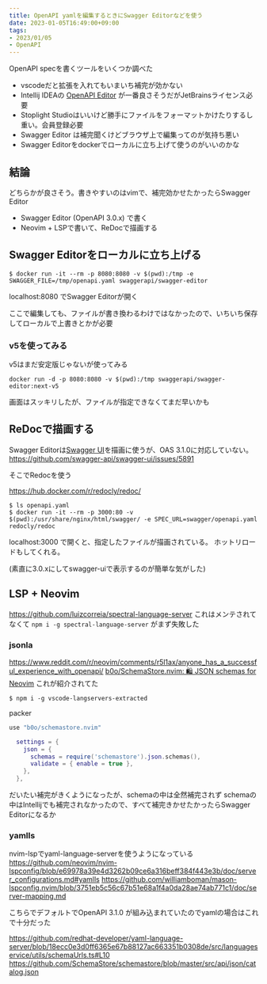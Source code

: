 ```yaml
---
title: OpenAPI yamlを編集するときにSwagger Editorなどを使う
date: 2023-01-05T16:49:00+09:00
tags:
- 2023/01/05
- OpenAPI
---
```


OpenAPI specを書くツールをいくつか調べた

* vscodeだと拡張を入れてもいまいち補完が効かない
* Intellij IDEAの [OpenAPI Editor](https://plugins.jetbrains.com/plugin/12887-openapi-editor) が一番良さそうだがJetBrainsライセンス必要
* Stoplight Studioはいいけど勝手にファイルをフォーマットかけたりするし重い。会員登録必要
* Swagger Editor は補完聞くけどブラウザ上で編集ってのが気持ち悪い
* Swagger Editorをdockerでローカルに立ち上げて使うのがいいのかな

## 結論

どちらかが良さそう。書きやすいのはvimで、補完効かせたかったらSwagger Editor

* Swagger Editor (OpenAPI 3.0.x) で書く
* Neovim + LSPで書いて、ReDocで描画する

## Swagger Editorをローカルに立ち上げる

````shell
$ docker run -it --rm -p 8080:8080 -v $(pwd):/tmp -e SWAGGER_FILE=/tmp/openapi.yaml swaggerapi/swagger-editor
````

localhost:8080 でSwagger Editorが開く

ここで編集しても、ファイルが書き換わるわけではなかったので、いちいち保存してローカルで上書きとかが必要

### v5を使ってみる

v5はまだ安定版じゃないが使ってみる

````shell
docker run -d -p 8080:8080 -v $(pwd):/tmp swaggerapi/swagger-editor:next-v5
````

画面はスッキリしたが、ファイルが指定できなくてまだ早いかも

## ReDocで描画する

Swagger Editorは[Swagger UI](https://swagger.io/tools/swagger-ui/)を描画に使うが、OAS 3.1.0に対応していない。
https://github.com/swagger-api/swagger-ui/issues/5891

そこでRedocを使う

https://hub.docker.com/r/redocly/redoc/

````shell
$ ls openapi.yaml
$ docker run -it --rm -p 3000:80 -v $(pwd):/usr/share/nginx/html/swagger/ -e SPEC_URL=swagger/openapi.yaml redocly/redoc
````

localhost:3000 で開くと、指定したファイルが描画されている。
ホットリロードもしてくれる。

(素直に3.0.xにしてswagger-uiで表示するのが簡単な気がした)

## LSP + Neovim

https://github.com/luizcorreia/spectral-language-server
これはメンテされてなくて `npm i -g spectral-language-server`  がまず失敗した

### jsonla

https://www.reddit.com/r/neovim/comments/r5l1ax/anyone_has_a_successful_experience_with_openapi/
[b0o/SchemaStore.nvim: 🛍 JSON schemas for Neovim](https://github.com/b0o/SchemaStore.nvim)
これが紹介されてた

````shell
$ npm i -g vscode-langservers-extracted
````

packer

````lua
use "b0o/schemastore.nvim"
````

````lua
  settings = {
    json = {
      schemas = require('schemastore').json.schemas(),
      validate = { enable = true },
    },
  },
````

だいたい補完がきくようになったが、schemaの中は全然補完されず
schemaの中はIntellijでも補完されなかったので、すべて補完きかせたかったらSwagger Editorになるか

### yamlls

nvim-lspでyaml-language-serverを使うようになっている
https://github.com/neovim/nvim-lspconfig/blob/e69978a39e4d3262b09ce6a316beff384f443e3b/doc/server_configurations.md#yamlls
https://github.com/williamboman/mason-lspconfig.nvim/blob/3751eb5c56c67b51e68a1f4a0da28ae74ab771c1/doc/server-mapping.md

こちらでデフォルトでOpenAPI 3.1.0 が組み込まれていたのでyamlの場合はこれで十分だった

https://github.com/redhat-developer/yaml-language-server/blob/18ecc0e3d0ff6365e67b88127ac663351b0308de/src/languageservice/utils/schemaUrls.ts#L10
https://github.com/SchemaStore/schemastore/blob/master/src/api/json/catalog.json
